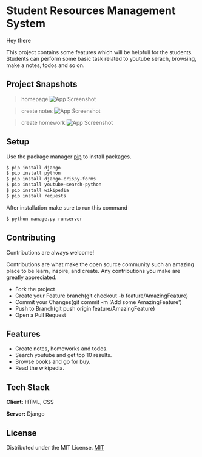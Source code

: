 # Student Resources Management System
Hey there 

This project contains some features which will be helpfull for the students. Students can perform some basic task related to youtube serach, browsing, make a notes, todos and so on.

## Project Snapshots
> homepage
![App Screenshot](/django/studentportal/static/images/image.png)

> create notes 
![App Screenshot](/django/studentportal/static/images/image1.png)

> create homework
![App Screenshot](/django/studentportal/static/images/image2.png)

## Setup

Use the package manager [pip](https://pip.pypa.io/en/stable/) to install packages.
```bash
$ pip install django
$ pip install python
$ pip install django-crispy-forms
$ pip install youtube-search-python
$ pip install wikipedia
$ pip install requests
```
After installation make sure to run this command
```bash
$ python manage.py runserver
```

## Contributing 

Contributions are always welcome!

Contributions are what make the open source community such an amazing place to be learn, inspire, and create. Any contributions you make are greatly appreciated.

* Fork the project
* Create your Feature branch(git checkout -b feature/AmazingFeature)
* Commit your Changes(git commit -m 'Add some AmazingFeature')
* Push to Branch(git push origin feature/AmazingFeature) 
* Open a Pull Request 
## Features

- Create notes, homeworks and todos.
- Search youtube and get top 10 results.
- Browse books and go for buy.
- Read the wikipedia.

  
## Tech Stack

**Client:** HTML, CSS

**Server:** Django

  
## License

Distributed under the MIT License. [MIT](https://choosealicense.com/licenses/mit/)
